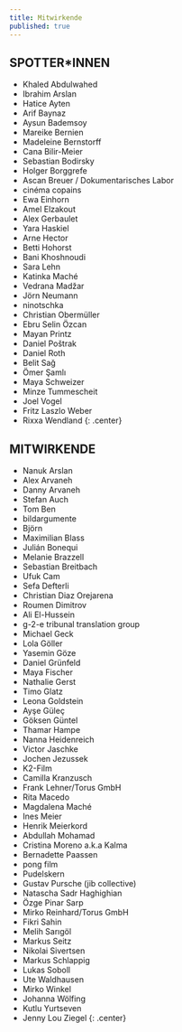 ```yaml
---
title: Mitwirkende
published: true
---
```


## SPOTTER*INNEN   

- Khaled Abdulwahed
- Ibrahim Arslan
- Hatice Ayten
- Arif Baynaz
- Aysun Bademsoy
- Mareike Bernien
- Madeleine Bernstorff 
- Cana Bilir-Meier
- Sebastian Bodirsky
- Holger Borggrefe
- Ascan Breuer / Dokumentarisches Labor
- cinéma copains
- Ewa Einhorn
- Amel Elzakout 
- Alex Gerbaulet 
- Yara Haskiel
- Arne Hector
- Betti Hohorst
- Bani Khoshnoudi
- Sara Lehn
- Katinka Maché
- Vedrana Madžar
- Jörn Neumann
- ninotschka
- Christian Obermüller
- Ebru Selin Özcan
- Mayan Printz
- Daniel Poštrak
- Daniel Roth
- Belit Sağ
- Ömer Şamlı   
- Maya Schweizer
- Minze Tummescheit
- Joel Vogel
- Fritz Laszlo Weber
- Rixxa Wendland
{: .center}

## MITWIRKENDE

- Nanuk Arslan
- Alex Arvaneh
- Danny Arvaneh
- Stefan Auch
- Tom Ben
- bildargumente
- Björn
- Maximilian Blass
- Julián Bonequi
- Melanie Brazzell
- Sebastian Breitbach
- Ufuk Cam
- Sefa Defterli
- Christian Diaz Orejarena
- Roumen Dimitrov
- Ali El-Hussein
- g-2-e tribunal translation group
- Michael Geck
- Lola Göller
- Yasemin Göze
- Daniel Grünfeld
- Maya Fischer 
- Nathalie Gerst
- Timo Glatz
- Leona Goldstein
- Ayşe Güleç
- Göksen Güntel
- Thamar Hampe
- Nanna Heidenreich
- Victor Jaschke
- Jochen Jezussek
- K2-Film
- Camilla Kranzusch
- Frank Lehner/Torus GmbH
- Rita Macedo 
- Magdalena Maché
- Ines Meier
- Henrik Meierkord
- Abdullah Mohamad
- Cristina Moreno a.k.a Kalma
- Bernadette Paassen
- pong film 
- Pudelskern
- Gustav Pursche (jib collective)
- Natascha Sadr Haghighian
- Özge Pinar Sarp
- Mirko Reinhard/Torus GmbH
- Fikri Sahin
- Melih Sarıgöl
- Markus Seitz
- Nikolai Sivertsen
- Markus Schlappig
- Lukas Soboll
- Ute Waldhausen
- Mirko Winkel
- Johanna Wölfing
- Kutlu Yurtseven
- Jenny Lou Ziegel
{: .center}
